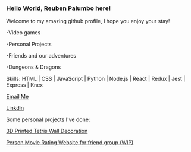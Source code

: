 ### Hello World, Reuben Palumbo here!
Welcome to my amazing github profile, I hope you enjoy your stay!

-Video games

-Personal Projects

-Friends and our adventures

-Dungeons & Dragons


Skills: HTML | CSS | JavaScript | Python | Node.js | React | Redux | Jest | Express | Knex

[Email Me](reubensandwichthe1st@gmail.com)

[Linkdin](https://www.linkedin.com/in/reuben-palumbo/)


Some personal projects I've done:

[3D Printed Tetris Wall Decoration](https://www.instagram.com/p/B93QBV4BkpS/?utm_source=ig_web_copy_link)

[Person Movie Rating Website for friend group (WIP)](https://movienknights.netlify.app/)
